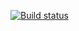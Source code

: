 [![Build status](https://ci.appveyor.com/api/projects/status/nc4tp5fgam7mkqdk?svg=true)](https://ci.appveyor.com/project/Rail-G/nottrello)
